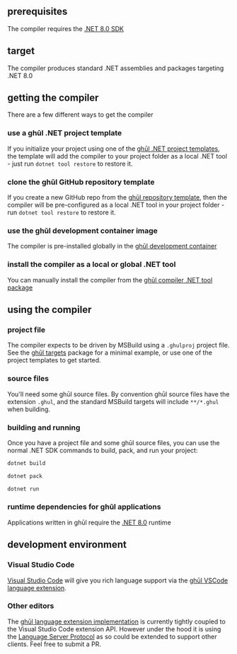 ## prerequisites

The compiler requires the [.NET 8.0 SDK](https://dotnet.microsoft.com/en-us/download/dotnet/8.0)

## target

The compiler produces standard .NET assemblies and packages targeting .NET 8.0

## getting the compiler

There are a few different ways to get the compiler

### use a ghūl .NET project template

If you initialize your project using one of the [ghūl .NET project templates](https://www.nuget.org/packages/ghul.templates/), the template will add the compiler to your project folder as a local .NET tool - just run `dotnet tool restore` to restore it. 

### clone the ghūl GitHub repository template

If you create a new GitHub repo from the [ghūl repository template](https://github.com/degory/ghul-repository-template), then the compiler will be pre-configured as a local .NET tool in your project folder - run `dotnet tool restore` to restore it.

### use the ghūl development container image

The compiler is pre-installed globally in the [ghūl development container](https://github.com/users/degory/packages/container/package/ghul%2Fdevcontainer)

### install the compiler as a local or global .NET tool

You can manually install the compiler from the [ghūl compiler .NET tool package](https://www.nuget.org/packages/ghul.compiler/)

## using the compiler

### project file

The compiler expects to be driven by MSBuild using a `.ghulproj` project file.
See the [ghūl targets](https://www.nuget.org/packages/ghul/) package for
a minimal example, or use one of the project templates to get started.

### source files

You'll need some ghūl source files. By convention ghūl source files have the extension `.ghul`, and the standard MSBuild targets will include `**/*.ghul` when building.

### building and running

Once you have a project file and some ghūl source files, you can use the normal
.NET SDK commands to build, pack, and run your project:

```bash
dotnet build
```

```bash
dotnet pack
```

```bash
dotnet run
```

### runtime dependencies for ghūl applications

Applications written in ghūl require the [.NET 8.0](https://dotnet.microsoft.com/download/dotnet/8.0) runtime

## development environment

### Visual Studio Code

[Visual Studio Code](https://code.visualstudio.com) will give you rich language support via the [ghūl VSCode language extension](https://marketplace.visualstudio.com/items?itemName=degory.ghul).

### Other editors

The [ghūl language extension implementation](https://github.com/degory/ghul-vsce) is currently tightly coupled to the Visual Studio Code extension API. However under the hood it is using the [Language Server Protocol](https://microsoft.github.io/language-server-protocol/) as so could be extended to support other clients. Feel free to submit a PR. 